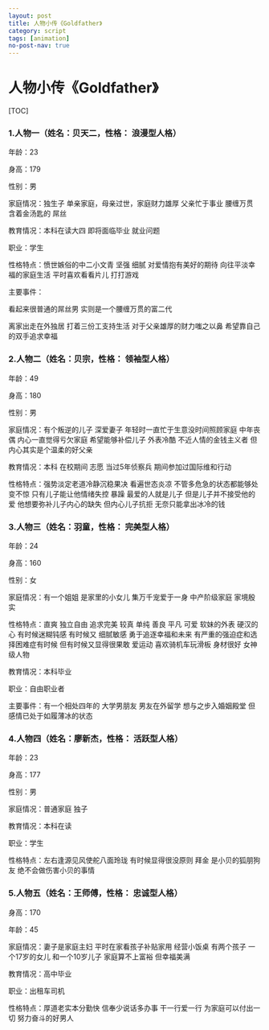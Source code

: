 ```yaml
---
layout: post
title: 人物小传《Goldfather》
category: script
tags: [animation]
no-post-nav: true
---
```




# 人物小传《Goldfather》



[TOC]



### 1.人物一（姓名：贝天二，性格： 浪漫型人格）

年龄：23

身高：179

性别：男

家庭情况：独生子 单亲家庭，母亲过世，家庭财力雄厚 父亲忙于事业 腰缠万贯 含着金汤匙的 屌丝

教育情况：本科在读大四 即将面临毕业 就业问题

职业：学生

性格特点：愤世嫉俗的中二小文青 坚强 细腻 对爱情抱有美好的期待 向往平淡幸福的家庭生活 平时喜欢看看片儿 打打游戏 

主要事件：

看起来很普通的屌丝男 实则是一个腰缠万贯的富二代

离家出走在外独居 打着三份工支持生活 对于父亲雄厚的财力嗤之以鼻 希望靠自己的双手追求幸福



### 2.人物二（姓名：贝宗，性格： 领袖型人格）

年龄：49

身高：180

性别：男

家庭情况：有个叛逆的儿子 深爱妻子 年轻时一直忙于生意没时间照顾家庭 中年丧偶 内心一直觉得亏欠家庭 希望能够补偿儿子 外表冷酷 不近人情的金钱主义者  但内心其实是个温柔的好父亲

教育情况：本科 在校期间 志愿 当过5年侦察兵 期间参加过国际维和行动 

性格特点：强势淡定老道冷静沉稳果决 看遍世态炎凉 不管多危急的状态都能够处变不惊 只有儿子能让他情绪失控 暴躁 最爱的人就是儿子 但是儿子并不接受他的爱  他想要弥补儿子内心的缺失 但内心儿子抗拒 无奈只能拿出冰冷的钱 



### 3.人物三（姓名：羽童，性格： 完美型人格）

年龄：24

身高：160

性别：女

家庭情况：有一个姐姐 是家里的小女儿 集万千宠爱于一身 中产阶级家庭 家境殷实

性格特点：直爽 独立自由 追求完美 较真 单纯 善良 平凡 可爱 软妹的外表 硬汉的心 有时候迷糊钝感 有时候又 细腻敏感 勇于追逐幸福和未来 有严重的强迫症和选择困难症有时候 但有时候又显得很果敢 爱运动 喜欢骑机车玩滑板  身材很好 女神级人物

教育情况：本科毕业

职业：自由职业者

主要事件：有一个相处四年的 大学男朋友 男友在外留学 想与之步入婚姻殿堂 但感情已处于如履薄冰的状态 



### 4.人物四（姓名：廖新杰，性格： 活跃型人格）

年龄：23

身高：177

性别：男

家庭情况：普通家庭 独子

教育情况：本科在读

职业：学生

性格特点：左右逢源见风使舵八面玲珑 有时候显得很没原则 拜金 是小贝的狐朋狗友 绝不会做伤害小贝的事情



### 5.人物五（姓名：王师傅，性格： 忠诚型人格）

身高：170

年龄：45

家庭情况：妻子是家庭主妇 平时在家看孩子补贴家用 经营小饭桌 有两个孩子 一个17岁的女儿 和一个10岁儿子 家庭算不上富裕 但幸福美满

教育情况：高中毕业

职业：出租车司机

性格特点：厚道老实本分勤快 信奉少说话多办事 干一行爱一行 为家庭可以付出一切 努力奋斗的好男人